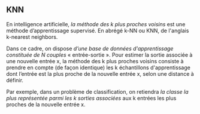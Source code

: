 ## KNN

En intelligence artificielle, *la méthode des k plus proches voisins* est une méthode d’apprentissage supervisé. 
En abrégé k-NN ou KNN, de l'anglais k-nearest neighbors.


Dans ce cadre, on dispose *d’une base de données d'apprentissage constituée de N couples* « entrée-sortie ». 
Pour estimer la sortie associée à une nouvelle entrée x, la méthode des k plus proches voisins consiste à prendre en compte (de façon identique) les k échantillons d'apprentissage dont l’entrée est la plus proche de la nouvelle entrée x, selon une distance à définir.


Par exemple, dans un problème de classification, on retiendra *la classe la plus représentée parmi les k sorties associées* aux k entrées les plus proches de la nouvelle entrée x.



